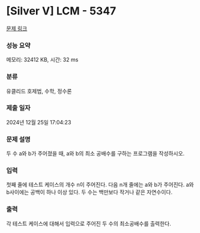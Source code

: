 # [Silver V] LCM - 5347 

[문제 링크](https://www.acmicpc.net/problem/5347) 

### 성능 요약

메모리: 32412 KB, 시간: 32 ms

### 분류

유클리드 호제법, 수학, 정수론

### 제출 일자

2024년 12월 25일 17:04:23

### 문제 설명

<p>두 수 a와 b가 주어졌을 때, a와 b의 최소 공배수를 구하는 프로그램을 작성하시오.</p>

### 입력 

 <p>첫째 줄에 테스트 케이스의 개수 n이 주어진다. 다음 n개 줄에는 a와 b가 주어진다. a와 b사이에는 공백이 하나 이상 있다. 두 수는 백만보다 작거나 같은 자연수이다.</p>

### 출력 

 <p>각 테스트 케이스에 대해서 입력으로 주어진 두 수의 최소공배수를 출력한다.</p>

